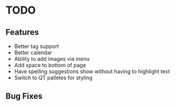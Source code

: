 # TODO
## Features
- Better tag support
- Better calendar
- Ability to add images via menu
- Add space to bottom of page
- Have spelling suggestions show without having to highlight text
- Switch to QT palletes for styling

## Bug Fixes
